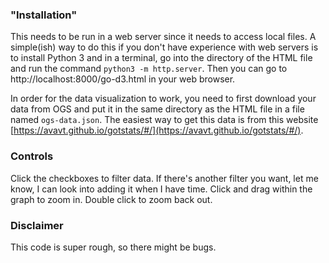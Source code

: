 ### "Installation"
This needs to be run in a web server since it needs to access local files. A
simple(ish) way to do this if you don't have experience with web servers is to
install Python 3 and in a terminal, go into the directory of the HTML file and
run the command `python3 -m http.server`. Then you can go to http://localhost:8000/go-d3.html in your web browser.

In order for the data visualization to work, you need to first download your
data from OGS and put it in the same directory as the HTML file in a file named
`ogs-data.json`. The easiest way to get this data is from this website [https://avavt.github.io/gotstats/#/](https://avavt.github.io/gotstats/#/).

### Controls
Click the checkboxes to filter data. If there's another filter you want, let me
know, I can look into adding it when I have time.
Click and drag within the graph to zoom in. Double click to zoom back out.

### Disclaimer
This code is super rough, so there might be bugs.
